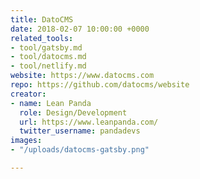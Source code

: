 ```yaml
---
title: DatoCMS
date: 2018-02-07 10:00:00 +0000
related_tools:
- tool/gatsby.md
- tool/datocms.md
- tool/netlify.md
website: https://www.datocms.com
repo: https://github.com/datocms/website
creator:
- name: Lean Panda
  role: Design/Development
  url: https://www.leanpanda.com/
  twitter_username: pandadevs
images:
- "/uploads/datocms-gatsby.png"

---
```

